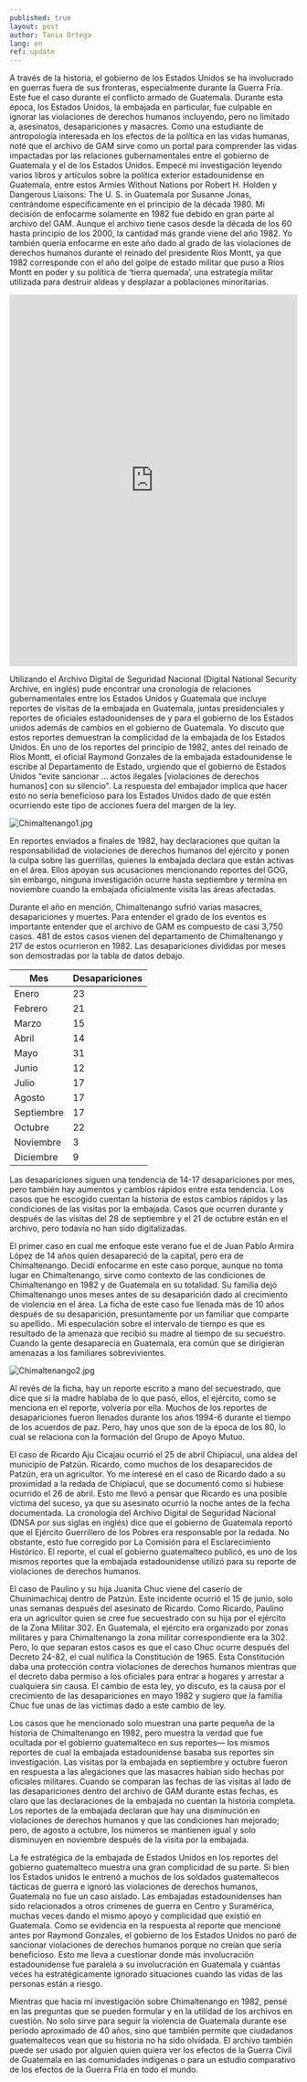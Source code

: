 ```yaml
---
published: true
layout: post
author: Tania Ortega
lang: en
ref: update
---
```

A través de la historia, el gobierno de los Estados Unidos se ha involucrado en guerras fuera de sus fronteras, especialmente durante la Guerra Fría. Este fue el caso durante el conflicto armado de Guatemala.  Durante esta época, los Estados Unidos, la embajada en particular, fue culpable en ignorar las violaciones de derechos humanos incluyendo, pero no limitado a, asesinatos, desapariciones y masacres. Como una estudiante de antropología interesada en los efectos de la política en las vidas humanas, noté que el archivo de GAM sirve como un portal para comprender las vidas impactadas por las relaciones gubernamentales entre el gobierno de Guatemala y el de los Estados Unidos. Empecé mi investigación leyendo varios libros y artículos sobre la política exterior estadounidense en Guatemala, entre estos Armies Without Nations por Robert H. Holden y Dangerous Liaisons: The U. S. in Guatemala por Susanne Jonas, centrándome específicamente en el principio de la década 1980. Mi decisión de enfocarme solamente en 1982 fue debido en gran parte al archivo del GAM. Aunque el archivo tiene casos desde la década de los 60 hasta principio de los 2000, la cantidad más grande viene del año 1982. Yo también quería enfocarme en este año dado al grado de las violaciones de derechos humanos durante el reinado del presidente Ríos Montt, ya que 1982 corresponde con el año del golpe de estado militar que puso a Ríos Montt en poder y su política de ‘tierra quemada’, una estrategia militar utilizada para destruir aldeas y desplazar a poblaciones minoritarias. 
 

<iframe src='https://cdn.knightlab.com/libs/timeline3/latest/embed/index.html?source=1WG-DCmxyt5hwglafQ8GSrgUzTi9LRYc4PECSkyiEjaE&font=Default&lang=es&initial_zoom=2&height=650' width='100%' height='650' webkitallowfullscreen mozallowfullscreen allowfullscreen frameborder='0'></iframe>
 
Utilizando el Archivo Digital de Seguridad Nacional (Digital National Security Archive, en inglés) pude encontrar una cronología de relaciones gubernamentales entre los Estados Unidos y Guatemala que incluye reportes de visitas de la embajada en Guatemala, juntas presidenciales y reportes de oficiales estadounidenses de y para el gobierno de los Estados unidos además de cambios en el gobierno de Guatemala. Yo discuto que estos reportes demuestran la complicidad de la embajada de los Estados Unidos. En uno de los reportes del principio de 1982, antes del reinado de Ríos Montt, el oficial  Raymond Gonzales de la embajada estadounidense le escribe al Departamento de Estado, urgiendo que el gobierno de Estados Unidos “evite sancionar ... actos ilegales [violaciones de derechos humanos] con su silencio". La respuesta del embajador implica que hacer esto no sería beneficioso para los Estados Unidos dado de que estén ocurriendo este tipo de acciones fuera del margen de la ley.
 
![Chimaltenango1.jpg]({{site.baseurl}}/images/Chimaltenango1.jpg)

En reportes enviados a finales de 1982, hay declaraciones que quitan la responsabilidad de violaciones de derechos humanos del ejército y ponen la culpa sobre las guerrillas, quienes la embajada declara que están activas en el área. Ellos apoyan sus acusaciones mencionando reportes del GOG, sin embargo, ninguna investigación ocurre hasta septiembre y termina en noviembre cuando la embajada oficialmente visita las áreas afectadas.
 
Durante el año en mención, Chimaltenango sufrió varias masacres, desapariciones y muertes. Para entender el grado de los eventos es importante entender que el archivo de GAM es compuesto de casi 3,750 casos. 481 de estos casos vienen del departamento de Chimaltenango y 217 de estos ocurrieron en 1982. Las desapariciones divididas por meses son demostradas por la tabla de datos debajo.
 
| Mes     | Desapariciones |
|-----------|----------------|
| Enero   | 23     |
| Febrero  | 21     |
| Marzo     | 15     |
| Abril     | 14     |
| Mayo       | 31     |
| Junio     | 12     |
| Julio      | 17     |
| Agosto    | 17     |
| Septiembre | 17             |
| Octubre   | 22     |
| Noviembre  | 3     |
| Diciembre  | 9     |

Las desapariciones siguen una tendencia de 14-17 desapariciones por mes, pero también hay aumentos y cambios rápidos entre esta tendencia.  Los casos que he escogido cuentan la historia de estos cambios rápidos y las condiciones  de las visitas por la embajada. Casos que ocurren durante y después de las visitas del 28 de septiembre y el 21 de octubre están en el archivo, pero todavía no han sido digitalizadas.
 
El primer caso en cual me enfoque este verano fue el de Juan Pablo Armira López de 14 años quien desapareció de la capital, pero era de Chimaltenango. Decidí enfocarme en este caso porque, aunque no toma lugar en Chimaltenango, sirve como contexto de las condiciones de Chimaltenango en 1982 y de Guatemala en su totalidad. Su familia dejó Chimaltenango unos meses antes de su desaparición dado al crecimiento de violencia en el área. La ficha de este caso fue llenada más de 10 años después de su desaparición, presuntamente por un familiar que comparte su apellido.. Mi especulación sobre el intervalo de tiempo es que es resultado de la amenaza que recibió su madre al tiempo de su secuestro. Cuando la gente desaparecía en Guatemala, era común que se dirigieran amenazas a los familiares sobrevivientes.



![Chimaltenango2.jpg]({{site.baseurl}}/images/Chimaltenango2.jpg)

Al revés de la ficha, hay un reporte escrito a mano del secuestrado, que dice que si la madre hablaba de lo que pasó, ellos, el ejército, como se menciona en el reporte, volvería por ella. Muchos de los reportes de desapariciones fueron llenados durante los años 1994-6 durante el tiempo de los acuerdos de paz. Pero, hay unos que son de la época de los 80, lo cual se relaciona con la formación del Grupo de Apoyo Mutuo.

El caso de Ricardo Aju Cicajau ocurrió el 25 de abril Chipiacul, una aldea del municipio de Patzún. Ricardo, como muchos de los desaparecidos de Patzún, era un agricultor. Yo me interesé en el caso de Ricardo dado a su proximidad a la redada de Chipiacul, que se documentó como si hubiese ocurrido  el 26 de abril. Esto me llevó a pensar que Ricardo es una posible víctima del suceso, ya que su asesinato ocurrió la noche antes de la fecha documentada. La cronología del Archivo Digital de Seguridad Nacional (DNSA por sus siglas en inglés) dice que el gobierno de Guatemala reportó que el Ejército Guerrillero de los Pobres era responsable por la redada. No obstante, esto fue corregido por La Comisión para el Esclarecimiento Histórico. El reporte, el cual el gobierno guatemalteco publicó, es uno de los mismos reportes que la embajada estadounidense utilizó para su reporte de violaciones de derechos humanos.

El caso de Paulino y su hija Juanita Chuc viene del caserío de Chuinimachicaj dentro de Patzún. Este incidente ocurrió el 15 de junio, solo unas semanas después del asesinato de Ricardo. Como Ricardo, Paulino era un agricultor quien se cree fue secuestrado con su hija por el ejército de la Zona Militar 302. En Guatemala, el ejército era organizado por zonas militares y para Chimaltenango la zona militar correspondiente era la 302. Pero, lo que separan estos casos es que el caso Chuc ocurre después del Decreto 24-82, el cual nulifica la Constitución de 1965. Esta Constitución daba una protección contra violaciones de derechos humanos mientras que el decreto daba permiso a los oficiales para entrar a hogares y arrestar a cualquiera sin causa. El cambio de esta ley, yo discuto, es la causa por el crecimiento de las desapariciones en mayo 1982 y sugiero que la familia Chuc fue unas de las víctimas dado a este cambio de ley.

Los casos que he mencionado solo muestran una parte pequeña de la historia de Chimaltenango en 1982, pero muestra la verdad que fue ocultada por el gobierno guatemalteco en sus reportes— los mismos reportes de cual la embajada estadounidense basaba sus reportes sin investigación. Las visitas por la embajada en septiembre y octubre fueron en respuesta a las alegaciones que las masacres habían sido hechas por oficiales militares. Cuando se comparan las fechas de las visitas al lado de las desapariciones dentro del archivo de GAM durante estas fechas, es claro que las declaraciones de la embajada no cuentan la historia completa. Los reportes de la embajada declaran que hay una disminución en violaciones de derechos humanos y que las condiciones han mejorado; pero, de agosto a octubre, los números se mantienen igual y solo disminuyen en noviembre después de la visita por la embajada.

La fe estratégica de la embajada de Estados Unidos en los reportes del gobierno guatemalteco muestra una gran complicidad de su parte. Si bien los Estados unidos le entrenó a muchos de los soldados guatemaltecos tácticas de guerra e ignoró las violaciones de derechos humanos, Guatemala no fue un caso aislado. Las embajadas estadounidenses han sido relacionados a otros crímenes de guerra en Centro y Suramérica, muchas veces dando el mismo apoyo y complicidad que existió en Guatemala. Como se evidencia en la respuesta al reporte que mencioné antes por Raymond Gonzales, el gobierno de los Estados Unidos no paró de sancionar violaciones de derechos humanos porque no creían que sería beneficioso. Esto me lleva a cuestionar donde más involucración estadounidense fue paralela a su involucración en Guatemala y cuántas veces ha estratégicamente ignorado situaciones cuando las vidas de las personas están a riesgo.

Mientras que hacia mi investigación sobre Chimaltenango en 1982, pensé en las preguntas que se pueden formular y en la utilidad de los archivos en cuestión. No solo sirve para seguir la violencia de Guatemala durante ese período aproximado de 40 años, sino que también permite que ciudadanos guatemaltecos vean que su historia no ha sido olvidada. El archivo también puede ser usado por alguien quien quiera ver los efectos de la Guerra Civil de Guatemala en las comunidades indígenas o para un estudio comparativo de los efectos de la Guerra Fría en todo el mundo.

